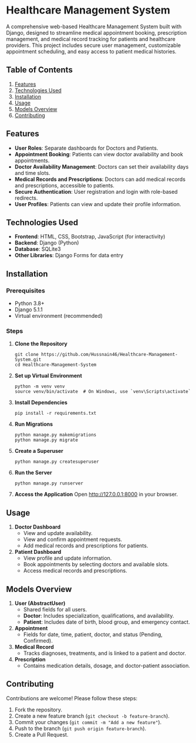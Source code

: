 <!DOCTYPE html>
<html lang="en">
<head>
    <meta charset="UTF-8">
    <meta name="viewport" content="width=device-width, initial-scale=1.0">
</head>
<body>

<h1>Healthcare Management System</h1>

<p>A comprehensive web-based Healthcare Management System built with Django, designed to streamline medical appointment booking, prescription management, and medical record tracking for patients and healthcare providers. This project includes secure user management, customizable appointment scheduling, and easy access to patient medical histories.</p>

<h2>Table of Contents</h2>
<ol>
    <li><a href="#features">Features</a></li>
    <li><a href="#technologies-used">Technologies Used</a></li>
    <li><a href="#installation">Installation</a></li>
    <li><a href="#usage">Usage</a></li>
    <li><a href="#models-overview">Models Overview</a></li>
    <li><a href="#contributing">Contributing</a></li>
</ol>

<h2 id="features">Features</h2>
<ul>
    <li><strong>User Roles</strong>: Separate dashboards for Doctors and Patients.</li>
    <li><strong>Appointment Booking</strong>: Patients can view doctor availability and book appointments.</li>
    <li><strong>Doctor Availability Management</strong>: Doctors can set their availability days and time slots.</li>
    <li><strong>Medical Records and Prescriptions</strong>: Doctors can add medical records and prescriptions, accessible to patients.</li>
    <li><strong>Secure Authentication</strong>: User registration and login with role-based redirects.</li>
    <li><strong>User Profiles</strong>: Patients can view and update their profile information.</li>
</ul>

<h2 id="technologies-used">Technologies Used</h2>
<ul>
    <li><strong>Frontend</strong>: HTML, CSS, Bootstrap, JavaScript (for interactivity)</li>
    <li><strong>Backend</strong>: Django (Python)</li>
    <li><strong>Database</strong>: SQLite3</li>
    <li><strong>Other Libraries</strong>: Django Forms for data entry</li>
</ul>

<h2 id="installation">Installation</h2>
<h3>Prerequisites</h3>
<ul>
    <li>Python 3.8+</li>
    <li>Django 5.1.1</li>
    <li>Virtual environment (recommended)</li>
</ul>

<h3>Steps</h3>
<ol>
    <li><strong>Clone the Repository</strong>
        <pre><code>git clone https://github.com/Hussnain46/Healthcare-Management-System.git
cd Healthcare-Management-System</code></pre>
    </li>
    <li><strong>Set up Virtual Environment</strong>
        <pre><code>python -m venv venv
source venv/bin/activate  # On Windows, use `venv\Scripts\activate`</code></pre>
    </li>
    <li><strong>Install Dependencies</strong>
        <pre><code>pip install -r requirements.txt</code></pre>
    </li>
    <li><strong>Run Migrations</strong>
        <pre><code>python manage.py makemigrations
python manage.py migrate</code></pre>
    </li>
    <li><strong>Create a Superuser</strong>
        <pre><code>python manage.py createsuperuser</code></pre>
    </li>
    <li><strong>Run the Server</strong>
        <pre><code>python manage.py runserver</code></pre>
    </li>
    <li><strong>Access the Application</strong>
        Open <a href="http://127.0.0.1:8000">http://127.0.0.1:8000</a> in your browser.
    </li>
</ol>

<h2 id="usage">Usage</h2>
<ol>
    <li><strong>Doctor Dashboard</strong>
        <ul>
            <li>View and update availability.</li>
            <li>View and confirm appointment requests.</li>
            <li>Add medical records and prescriptions for patients.</li>
        </ul>
    </li>
    <li><strong>Patient Dashboard</strong>
        <ul>
            <li>View profile and update information.</li>
            <li>Book appointments by selecting doctors and available slots.</li>
            <li>Access medical records and prescriptions.</li>
        </ul>
    </li>
</ol>



<h2 id="models-overview">Models Overview</h2>
<ol>
    <li><strong>User (AbstractUser)</strong>
        <ul>
            <li>Shared fields for all users.</li>
            <li><strong>Doctor</strong>: Includes specialization, qualifications, and availability.</li>
            <li><strong>Patient</strong>: Includes date of birth, blood group, and emergency contact.</li>
        </ul>
    </li>
    <li><strong>Appointment</strong>
        <ul>
            <li>Fields for date, time, patient, doctor, and status (Pending, Confirmed).</li>
        </ul>
    </li>
    <li><strong>Medical Record</strong>
        <ul>
            <li>Tracks diagnoses, treatments, and is linked to a patient and doctor.</li>
        </ul>
    </li>
    <li><strong>Prescription</strong>
        <ul>
            <li>Contains medication details, dosage, and doctor-patient association.</li>
        </ul>
    </li>
</ol>

<h2 id="contributing">Contributing</h2>
<p>Contributions are welcome! Please follow these steps:</p>
<ol>
    <li>Fork the repository.</li>
    <li>Create a new feature branch (<code>git checkout -b feature-branch</code>).</li>
    <li>Commit your changes (<code>git commit -m "Add a new feature"</code>).</li>
    <li>Push to the branch (<code>git push origin feature-branch</code>).</li>
    <li>Create a Pull Request.</li>
</ol>


</body>
</html>
